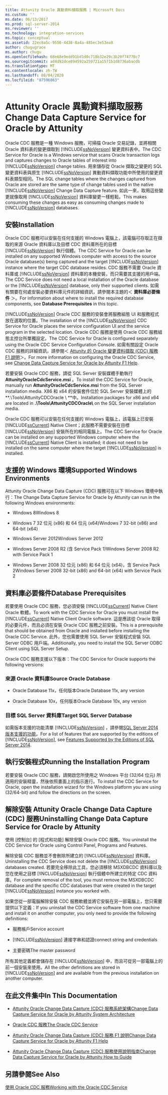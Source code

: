 ```yaml
---
title: Attunity Oracle 異動資料擷取服務 | Microsoft Docs
ms.custom: ''
ms.date: 06/13/2017
ms.prod: sql-server-2014
ms.reviewer: ''
ms.technology: integration-services
ms.topic: conceptual
ms.assetid: 22ec8a5c-9550-4d38-8a4a-485ec3e53ea8
author: chugugrace
ms.author: chugu
ms.openlocfilehash: 68e68e9edd91bd1d0c718b32e29c3b29f74778c7
ms.sourcegitcommit: ad4d92dce894592a259721a1571b1d8736abacdb
ms.translationtype: MT
ms.contentlocale: zh-TW
ms.lasthandoff: 08/04/2020
ms.locfileid: "87596863"
---
```

# <a name="change-data-capture-service-for-oracle-by-attunity"></a><span data-ttu-id="3a1c8-102">Attunity Oracle 異動資料擷取服務</span><span class="sxs-lookup"><span data-stu-id="3a1c8-102">Change Data Capture Service for Oracle by Attunity</span></span>
  <span data-ttu-id="3a1c8-103">Oracle CDC 服務是一種 Windows 服務，可掃描 Oracle 交易記錄，並將相關 Oracle 資料表的變更擷取到 [!INCLUDE[ssNoVersion](../../includes/ssnoversion-md.md)] 變更資料表中。</span><span class="sxs-lookup"><span data-stu-id="3a1c8-103">The CDC Service for Oracle is a Windows service that scans Oracle transaction logs and captures changes to Oracle tables of interest into [!INCLUDE[ssNoVersion](../../includes/ssnoversion-md.md)] change tables.</span></span> <span data-ttu-id="3a1c8-104">用來儲存從 Oracle 擷取之變更的 SQL 變更資料表與原生 [!INCLUDE[ssNoVersion](../../includes/ssnoversion-md.md)] 異動資料擷取功能中所使用的變更資料表類型相同。</span><span class="sxs-lookup"><span data-stu-id="3a1c8-104">The SQL change tables where the changes captured from Oracle are stored are the same type of change tables used in the native [!INCLUDE[ssNoVersion](../../includes/ssnoversion-md.md)] Change Data Capture feature.</span></span> <span data-ttu-id="3a1c8-105">如此一來，取用這些變更就像取用 [!INCLUDE[ssNoVersion](../../includes/ssnoversion-md.md)] 資料庫變更一樣輕鬆。</span><span class="sxs-lookup"><span data-stu-id="3a1c8-105">This makes consuming these changes as easy as consuming changes made to [!INCLUDE[ssNoVersion](../../includes/ssnoversion-md.md)] databases.</span></span>  
  
## <a name="installation"></a><span data-ttu-id="3a1c8-106">安裝</span><span class="sxs-lookup"><span data-stu-id="3a1c8-106">Installation</span></span>  
 <span data-ttu-id="3a1c8-107">Oracle CDC 服務可以安裝在任何支援的 Windows 電腦上，該電腦可存取正在擷取的來源 Oracle 資料庫以及目標 CDC 資料庫所在的目標 [!INCLUDE[ssNoVersion](../../includes/ssnoversion-md.md)] 執行個體。</span><span class="sxs-lookup"><span data-stu-id="3a1c8-107">The CDC Service for Oracle can be installed on any supported Windows computer with access to the source Oracle database(s) being captured and the target [!INCLUDE[ssNoVersion](../../includes/ssnoversion-md.md)] instance where the target CDC database resides.</span></span> <span data-ttu-id="3a1c8-108">CDC 服務不需要 Oracle 資料庫或 [!INCLUDE[ssNoVersion](../../includes/ssnoversion-md.md)] 資料庫的本機安裝，而只需要其支援的用戶端。</span><span class="sxs-lookup"><span data-stu-id="3a1c8-108">The CDC Service does not need a local installation of the Oracle database or the [!INCLUDE[ssNoVersion](../../includes/ssnoversion-md.md)] database, only their supported clients.</span></span> <span data-ttu-id="3a1c8-109">如需有關要在何處安裝必要資料庫元件的詳細資訊，請參閱本主題的＜ **資料庫必要條件** ＞。</span><span class="sxs-lookup"><span data-stu-id="3a1c8-109">For information about where to install the required database components, see **Database Prerequisites** in this topic.</span></span>  
  
 <span data-ttu-id="3a1c8-110">[!INCLUDE[ssNoVersion](../../includes/ssnoversion-md.md)] Oracle CDC 服務的安裝會將服務組態 UI 和服務程式放在選取的位置。</span><span class="sxs-lookup"><span data-stu-id="3a1c8-110">The installation of the [!INCLUDE[ssNoVersion](../../includes/ssnoversion-md.md)] CDC Service for Oracle places the service configuration UI and the service program in the selected location.</span></span> <span data-ttu-id="3a1c8-111">Oracle CDC 服務是使用 Oracle CDC 服務組態主控台所單獨設定。</span><span class="sxs-lookup"><span data-stu-id="3a1c8-111">The CDC Service for Oracle is configured separately using the Oracle CDC Service Configuration Console.</span></span> <span data-ttu-id="3a1c8-112">如需有關設定 Oracle CDC 服務的詳細資訊，請參閱＜ [Attunity 的 Oracle 變更資料擷取 (CDC) 服務 F1 說明](change-data-capture-service-for-oracle-by-attunity-f1-help.md)＞。</span><span class="sxs-lookup"><span data-stu-id="3a1c8-112">For more information on configuring the Oracle CDC Service, see [Change Data Capture Service for Oracle by Attunity F1 Help](change-data-capture-service-for-oracle-by-attunity-f1-help.md).</span></span>  
  
 <span data-ttu-id="3a1c8-113">若要安裝 Oracle CDC 服務，請從 SQL Server 安裝媒體手動執行**AttunityOracleCdcService.msi** 。</span><span class="sxs-lookup"><span data-stu-id="3a1c8-113">To install the CDC Service for Oracle, manually run **AttunityOracleCdcService.msi** from the SQL Server installation media.</span></span> <span data-ttu-id="3a1c8-114">X86 和 x64 的安裝套件位於 SQL Server 安裝媒體上的 \*\*.\Tools\AttunityCDCOracle \\ \*\*中。</span><span class="sxs-lookup"><span data-stu-id="3a1c8-114">Installation packages for x86 and x64 are located in **.\Tools\AttunityCDCOracle\\** on the SQL Server installation media.</span></span>  
  
 <span data-ttu-id="3a1c8-115">Oracle CDC 服務可以安裝在任何支援的 Windows 電腦上，該電腦上已安裝 [!INCLUDE[ssCurrent](../../includes/sscurrent-md.md)] Native Client；此服務不需要安裝在目標 [!INCLUDE[ssNoVersion](../../includes/ssnoversion-md.md)] 安裝所在的相同電腦上。</span><span class="sxs-lookup"><span data-stu-id="3a1c8-115">The CDC Service for Oracle can be installed on any supported Windows computer where the [!INCLUDE[ssCurrent](../../includes/sscurrent-md.md)] Native Client is installed; it does not need to be installed on the same computer where the target [!INCLUDE[ssNoVersion](../../includes/ssnoversion-md.md)] is installed.</span></span>  
  
## <a name="supported-windows-environments"></a><span data-ttu-id="3a1c8-116">支援的 Windows 環境</span><span class="sxs-lookup"><span data-stu-id="3a1c8-116">Supported Windows Environments</span></span>  
 <span data-ttu-id="3a1c8-117">Attunity Oracle Change Data Capture (CDC) 服務可在以下 Windows 環境中執行：</span><span class="sxs-lookup"><span data-stu-id="3a1c8-117">The Change Data Capture Service for Oracle by Attunity can run in the following Windows environments:</span></span>  
  
-   <span data-ttu-id="3a1c8-118">Windows 8</span><span class="sxs-lookup"><span data-stu-id="3a1c8-118">Windows 8</span></span>  
  
-   <span data-ttu-id="3a1c8-119">Windows 7 32 位元 (x86) 和 64 位元 (x64)</span><span class="sxs-lookup"><span data-stu-id="3a1c8-119">Windows 7 32-bit (x86) and 64-bit (x64)</span></span>  
  
-   <span data-ttu-id="3a1c8-120">Windows Server 2012</span><span class="sxs-lookup"><span data-stu-id="3a1c8-120">Windows Server 2012</span></span>  
  
-   <span data-ttu-id="3a1c8-121">Windows Server 2008 R2 (含 Service Pack 1)</span><span class="sxs-lookup"><span data-stu-id="3a1c8-121">Windows Server 2008 R2 with Service Pack 1</span></span>  
  
-   <span data-ttu-id="3a1c8-122">Windows Server 2008 32 位元 (x86) 和 64 位元 (x64)，含 Service Pack 2</span><span class="sxs-lookup"><span data-stu-id="3a1c8-122">Windows Server 2008 32-bit (x86) and 64-bit (x64) with Service Pack 2</span></span>  
  
## <a name="database-prerequisites"></a><span data-ttu-id="3a1c8-123">資料庫必要條件</span><span class="sxs-lookup"><span data-stu-id="3a1c8-123">Database Prerequisites</span></span>  
 <span data-ttu-id="3a1c8-124">若要使用 Oracle CDC 服務，您必須安裝 [!INCLUDE[ssCurrent](../../includes/sscurrent-md.md)] Native Client Oracle 軟體。</span><span class="sxs-lookup"><span data-stu-id="3a1c8-124">To work with the CDC Service for Oracle you must install the [!INCLUDE[ssCurrent](../../includes/sscurrent-md.md)] Native Client Oracle software.</span></span> <span data-ttu-id="3a1c8-125">這是應該從 Oracle 取得的必要元件，而且必須在安裝 Oracle CDC 服務之前安裝。</span><span class="sxs-lookup"><span data-stu-id="3a1c8-125">This is a prerequisite that should be obtained from Oracle and installed before installing the Oracle CDC Service.</span></span> <span data-ttu-id="3a1c8-126">此外，您也需要使用 SQL Server 安裝程式安裝 SQL Server ODBC 用戶端。</span><span class="sxs-lookup"><span data-stu-id="3a1c8-126">Additionally, you need to install the SQL Server ODBC Client using SQL Server Setup.</span></span>  
  
 <span data-ttu-id="3a1c8-127">Oracle CDC 服務支援以下版本：</span><span class="sxs-lookup"><span data-stu-id="3a1c8-127">The CDC Service for Oracle supports the following versions:</span></span>  
  
### <a name="source-oracle-database"></a><span data-ttu-id="3a1c8-128">來源 Oracle 資料庫</span><span class="sxs-lookup"><span data-stu-id="3a1c8-128">Source Oracle Database</span></span>  
  
-   <span data-ttu-id="3a1c8-129">Oracle Database 11x，任何版本</span><span class="sxs-lookup"><span data-stu-id="3a1c8-129">Oracle Database 11x, any version</span></span>  
  
-   <span data-ttu-id="3a1c8-130">Oracle Database 10x，任何版本</span><span class="sxs-lookup"><span data-stu-id="3a1c8-130">Oracle Database 10x, any version</span></span>  
  
### <a name="target-sql-server-database"></a><span data-ttu-id="3a1c8-131">目標 SQL Server 資料庫</span><span class="sxs-lookup"><span data-stu-id="3a1c8-131">Target SQL Server Database</span></span>  
 <span data-ttu-id="3a1c8-132">如需版本支援的功能清單 [!INCLUDE[ssNoVersion](../../includes/ssnoversion-md.md)] ，請參閱[SQL Server 2014 版本支援的功能](../../getting-started/features-supported-by-the-editions-of-sql-server-2014.md)。</span><span class="sxs-lookup"><span data-stu-id="3a1c8-132">For a list of features that are supported by the editions of [!INCLUDE[ssNoVersion](../../includes/ssnoversion-md.md)], see [Features Supported by the Editions of SQL Server 2014](../../getting-started/features-supported-by-the-editions-of-sql-server-2014.md).</span></span>  
  
## <a name="running-the-installation-program"></a><span data-ttu-id="3a1c8-133">執行安裝程式</span><span class="sxs-lookup"><span data-stu-id="3a1c8-133">Running the Installation Program</span></span>  
 <span data-ttu-id="3a1c8-134">若要安裝 Oracle CDC 服務，請開啟您所使用之 Windows 平台 (32/64 位元) 所適用的安裝精靈，然後依照畫面上的指示進行。</span><span class="sxs-lookup"><span data-stu-id="3a1c8-134">To install the CDC Service for Oracle, open the installation wizard for the Windows platform you are using (32/64-bit) and follow the directions on the screen.</span></span>  
  
## <a name="uninstalling-change-data-capture-service-for-oracle-by-attunity"></a><span data-ttu-id="3a1c8-135">解除安裝 Attunity Oracle Change Data Capture (CDC) 服務</span><span class="sxs-lookup"><span data-stu-id="3a1c8-135">Uninstalling Change Data Capture Service for Oracle by Attunity</span></span>  
 <span data-ttu-id="3a1c8-136">使用 [控制台] 的 [程式和功能] 解除安裝 Oracle CDC 服務。</span><span class="sxs-lookup"><span data-stu-id="3a1c8-136">You uninstall the CDC Service for Oracle using Control Panel, Programs and Features.</span></span>  
  
 <span data-ttu-id="3a1c8-137">解除安裝 CDC 服務並不會刪除所建立的 [!INCLUDE[ssNoVersion](../../includes/ssnoversion-md.md)] 資料庫。</span><span class="sxs-lookup"><span data-stu-id="3a1c8-137">Uninstalling the CDC Service does not delete the [!INCLUDE[ssNoVersion](../../includes/ssnoversion-md.md)] databases created.</span></span> <span data-ttu-id="3a1c8-138">若要完全移除此工具，您必須移除 MSXDBCDC 資料庫以及您在使用之目標 [!INCLUDE[ssNoVersion](../../includes/ssnoversion-md.md)] 執行個體中所建立的特定 CDC 資料庫。</span><span class="sxs-lookup"><span data-stu-id="3a1c8-138">For complete removal of the tool, you must remove the MSXDBCDC database and the specific CDC databases that were created in the target [!INCLUDE[ssNoVersion](../../includes/ssnoversion-md.md)] instance you worked with.</span></span>  
  
 <span data-ttu-id="3a1c8-139">如果您從一部電腦解除安裝 CDC 服務軟體並將它安裝在另一部電腦上，您只需要提供以下定義：</span><span class="sxs-lookup"><span data-stu-id="3a1c8-139">If you uninstall the CDC Service software from one machine and install it on another computer, you only need to provide the following definitions:</span></span>  
  
-   <span data-ttu-id="3a1c8-140">服務帳戶</span><span class="sxs-lookup"><span data-stu-id="3a1c8-140">Service account</span></span>  
  
-   [!INCLUDE[ssNoVersion](../../includes/ssnoversion-md.md)] <span data-ttu-id="3a1c8-141">連接字串和認證</span><span class="sxs-lookup"><span data-stu-id="3a1c8-141">connect string and credentials</span></span>  
  
-   <span data-ttu-id="3a1c8-142">主要密碼</span><span class="sxs-lookup"><span data-stu-id="3a1c8-142">The master password</span></span>  
  
 <span data-ttu-id="3a1c8-143">所有其他定義都會儲存在 [!INCLUDE[ssNoVersion](../../includes/ssnoversion-md.md)] 中，而且可從另一部電腦上的前一個安裝來使用。</span><span class="sxs-lookup"><span data-stu-id="3a1c8-143">All the other definitions are stored in [!INCLUDE[ssNoVersion](../../includes/ssnoversion-md.md)] and are available from the previous installation on another computer.</span></span>  
  
## <a name="in-this-documentation"></a><span data-ttu-id="3a1c8-144">在此文件集中</span><span class="sxs-lookup"><span data-stu-id="3a1c8-144">In This Documentation</span></span>  
  
-   [<span data-ttu-id="3a1c8-145">Attunity Oracle Change Data Capture (CDC) 服務系統架構</span><span class="sxs-lookup"><span data-stu-id="3a1c8-145">Change Data Capture Service for Oracle by Attunity System Architecture</span></span>](change-data-capture-service-for-oracle-by-attunity-system-architecture.md)  
  
-   [<span data-ttu-id="3a1c8-146">Oracle CDC 服務</span><span class="sxs-lookup"><span data-stu-id="3a1c8-146">The Oracle CDC Service</span></span>](the-oracle-cdc-service.md)  
  
-   [<span data-ttu-id="3a1c8-147">Attunity Oracle Change Data Capture (CDC) 服務 F1 說明</span><span class="sxs-lookup"><span data-stu-id="3a1c8-147">Change Data Capture Service for Oracle by Attunity F1 Help</span></span>](change-data-capture-service-for-oracle-by-attunity-f1-help.md)  
  
-   [<span data-ttu-id="3a1c8-148">Attunity Oracle Change Data Capture (CDC) 服務使用說明指南</span><span class="sxs-lookup"><span data-stu-id="3a1c8-148">Change Data Capture Service for Oracle by Attunity How to Guide</span></span>](change-data-capture-service-for-oracle-by-attunity-how-to-guide.md)  
  
## <a name="see-also"></a><span data-ttu-id="3a1c8-149">另請參閱</span><span class="sxs-lookup"><span data-stu-id="3a1c8-149">See Also</span></span>  
 [<span data-ttu-id="3a1c8-150">使用 Oracle CDC 服務</span><span class="sxs-lookup"><span data-stu-id="3a1c8-150">Working with the Oracle CDC Service</span></span>](working-with-the-oracle-cdc-service.md)  
  
  
